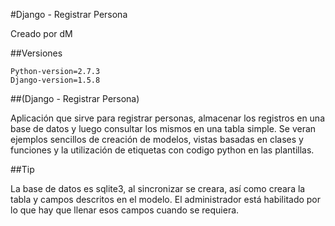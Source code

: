 #Django - Registrar Persona

Creado por dM

##Versiones
```
Python-version=2.7.3
Django-version=1.5.8
```

##(Django - Registrar Persona)

Aplicación que sirve para registrar
personas, almacenar los registros en
una base de datos y luego consultar
los mismos en una tabla simple.
Se veran ejemplos sencillos de creación
de modelos, vistas basadas en clases
y funciones y la utilización de
etiquetas con codigo python en las
 plantillas.

##Tip

La base de datos es sqlite3, al
sincronizar se creara, así como
creara la tabla y campos descritos
en el modelo. El administrador está
habilitado por lo que hay que llenar
esos campos cuando se requiera.

